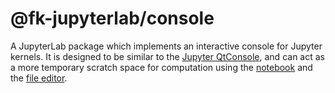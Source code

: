 # @fk-jupyterlab/console

A JupyterLab package which implements an interactive console for Jupyter kernels.
It is designed to be similar to the [Jupyter QtConsole](https://github.com/jupyter/qtconsole),
and can act as a more temporary scratch space for computation using the [notebook](../notebook)
and the [file editor](../fileeditor).
